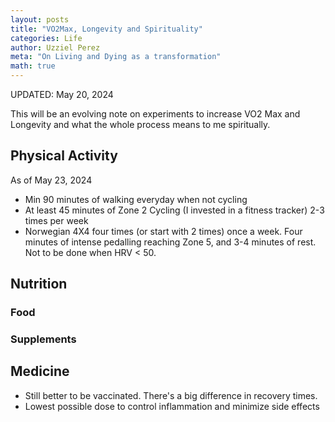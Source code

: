 ```yaml
---
layout: posts
title: "VO2Max, Longevity and Spirituality"
categories: Life
author: Uzziel Perez
meta: "On Living and Dying as a transformation"
math: true
---
```

UPDATED: May 20, 2024

This will be an evolving note on experiments to increase VO2 Max and Longevity and what the whole process means to me spiritually.

## Physical Activity 
As of May 23, 2024

* Min 90 minutes of walking everyday when not cycling
* At least 45 minutes of Zone 2 Cycling (I invested in a fitness tracker) 2-3 times per week 
* Norwegian 4X4 four times (or start with 2 times) once a week. Four minutes of intense pedalling reaching Zone 5, and 3-4 minutes of rest. Not to be done when HRV < 50.
    
## Nutrition

### Food 
### Supplements

## Medicine

* Still better to be vaccinated. There's a big difference in recovery times. 
* Lowest possible dose to control inflammation and minimize side effects
